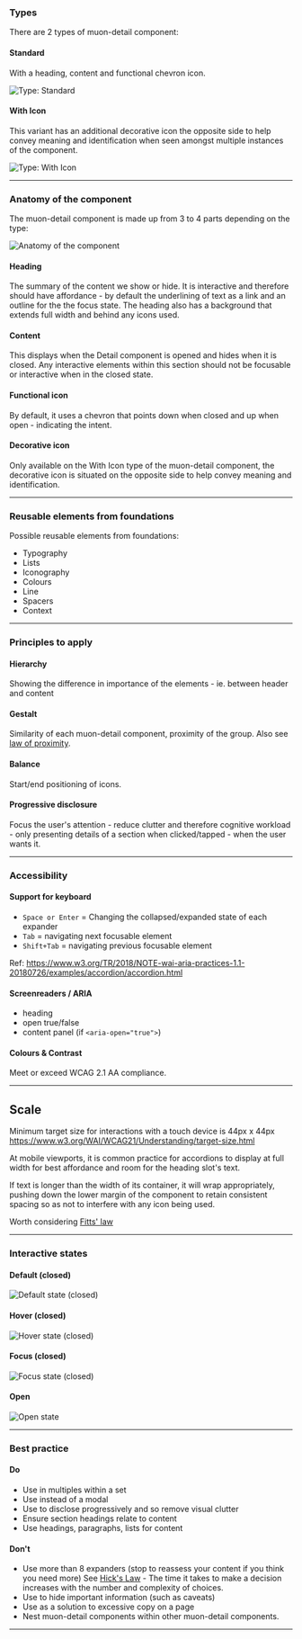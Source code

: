 ### Types

There are 2 types of muon-detail component:

#### Standard
With a heading, content and functional chevron icon.

![Type: Standard](https://user-images.githubusercontent.com/78355810/177343119-edebfaf9-dece-4701-b0d2-59c017d998ad.png)

#### With Icon
This variant has an additional decorative icon the opposite side to help convey meaning and identification when seen amongst multiple instances of the component.

![Type: With Icon](https://user-images.githubusercontent.com/78355810/177343234-b4580ba7-1e7e-47f9-8c4f-d034845a0040.png)

---

### Anatomy of the component

The muon-detail component is made up from 3 to 4 parts depending on the type:

![Anatomy of the component](https://user-images.githubusercontent.com/78355810/197574297-35651534-b1bd-434e-ac3a-7e59a72e908d.png)

#### Heading

The summary of the content we show or hide. It is interactive and therefore should have affordance - by default the underlining of text as a link and an outline for the the focus state. The heading also has a background that extends full width and behind any icons used.

#### Content

This displays when the Detail component is opened and hides when it is closed. Any interactive elements within this section should not be focusable or interactive when in the closed state.

#### Functional icon

By default, it uses a chevron that points down when closed and up when open - indicating the intent.

#### Decorative icon

Only available on the With Icon type of the muon-detail component, the decorative icon is situated on the opposite side to help convey meaning and identification.

---

### Reusable elements from foundations

Possible reusable elements from foundations:

- Typography
- Lists
- Iconography
- Colours
- Line
- Spacers
- Context

---

### Principles to apply

#### Hierarchy

Showing the difference in importance of the elements - ie. between header and content

#### Gestalt

Similarity of each muon-detail component, proximity of the group. Also see [law of proximity](https://lawsofux.com/law-of-proximity/).

#### Balance

Start/end positioning of icons.

#### Progressive disclosure

Focus the user's attention - reduce clutter and therefore cognitive workload - only presenting details of a section when clicked/tapped - when the user wants it.

---

### Accessibility

#### Support for keyboard

- ```Space or Enter``` = Changing the collapsed/expanded state of each expander
- ```Tab``` = navigating next focusable element
- ```Shift+Tab``` = navigating previous focusable element

Ref: <https://www.w3.org/TR/2018/NOTE-wai-aria-practices-1.1-20180726/examples/accordion/accordion.html>

#### Screenreaders / ARIA

- heading
- open true/false
- content panel (if ```<aria-open="true">```)

#### Colours & Contrast

Meet or exceed WCAG 2.1 AA compliance.

---

## Scale

Minimum target size for interactions with a touch device is 44px x 44px <https://www.w3.org/WAI/WCAG21/Understanding/target-size.html>

At mobile viewports, it is common practice for accordions to display at full width for best affordance and room for the heading slot's text.

If text is longer than the width of its container, it will wrap appropriately, pushing down the lower margin of the component to retain consistent spacing so as not to interfere with any icon being used.

Worth considering [Fitts' law](https://lawsofux.com/fittss-law/)

---

### Interactive states

#### Default (closed)

![Default state (closed)](https://user-images.githubusercontent.com/78355810/177354446-9b9222d2-44ee-456f-815d-227a018da15f.png)

#### Hover (closed)

![Hover state (closed)](https://user-images.githubusercontent.com/78355810/177354504-9870c713-ae4e-4717-8f07-720c1abc206b.png)

#### Focus (closed)

![Focus state (closed)](https://user-images.githubusercontent.com/78355810/177354794-6d72f3ec-038f-492b-bd02-a858e4b6d79f.png)

#### Open

![Open state](https://user-images.githubusercontent.com/78355810/177354844-02fa1df8-90a9-4f5f-ba15-f61daef2cbed.png)

---

### Best practice

#### Do

- Use in multiples within a set
- Use instead of a modal
- Use to disclose progressively and so remove visual clutter
- Ensure section headings relate to content
- Use headings, paragraphs, lists for content

#### Don't

- Use more than 8 expanders (stop to reassess your content if you think you need more) See [Hick's Law](https://lawsofux.com/hicks-law/) - The time it takes to make a decision increases with the number and complexity of choices.
- Use to hide important information (such as caveats)
- Use as a solution to excessive copy on a page
- Nest muon-detail components within other muon-detail components.

---

